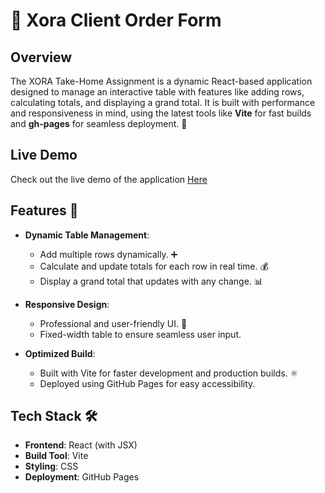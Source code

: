 # 🛒 Xora Client Order Form

## Overview
The XORA Take-Home Assignment is a dynamic React-based application designed to manage an interactive table with features like adding rows, calculating totals, and displaying a grand total. It is built with performance and responsiveness in mind, using the latest tools like **Vite** for fast builds and **gh-pages** for seamless deployment. 🚀

## Live Demo
Check out the live demo of the application [Here](https://rohansingh12.github.io/XORA-Take-Home-Assignment/)

## Features 🌟
- **Dynamic Table Management**:
  - Add multiple rows dynamically. ➕
  - Calculate and update totals for each row in real time. 💰
  - Display a grand total that updates with any change. 📊

- **Responsive Design**:
  - Professional and user-friendly UI. 🎨
  - Fixed-width table to ensure seamless user input.

- **Optimized Build**:
  - Built with Vite for faster development and production builds. ⚛️
  - Deployed using GitHub Pages for easy accessibility.

## Tech Stack 🛠️
- **Frontend**: React (with JSX)
- **Build Tool**: Vite
- **Styling**: CSS
- **Deployment**: GitHub Pages
